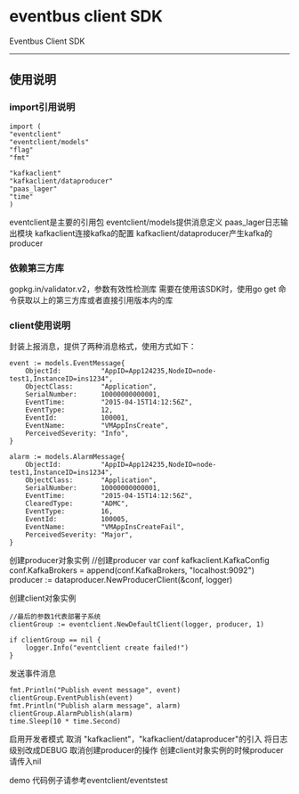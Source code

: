 eventbus client SDK
===========

Eventbus Client SDK

---
## 使用说明

### import引用说明
	import (
	"eventclient"
    "eventclient/models"
    "flag"
    "fmt"

    "kafkaclient"
    "kafkaclient/dataproducer"
    "paas_lager"
    "time"
	)
eventclient是主要的引用包
eventclient/models提供消息定义
paas_lager日志输出模块
kafkaclient连接kafka的配置
kafkaclient/dataproducer产生kafka的producer

### 依赖第三方库
gopkg.in/validator.v2，参数有效性检测库
需要在使用该SDK时，使用go get 命令获取以上的第三方库或者直接引用版本内的库

### client使用说明

封装上报消息，提供了两种消息格式，使用方式如下：

    event := models.EventMessage{
        ObjectId:          "AppID=App124235,NodeID=node-test1,InstanceID=ins1234",
        ObjectClass:       "Application",
        SerialNumber:      10000000000001,
        EventTime:         "2015-04-15T14:12:56Z",
        EventType:         12,
        EventId:           100001,
        EventName:         "VMAppInsCreate",
        PerceivedSeverity: "Info",
    }

    alarm := models.AlarmMessage{
        ObjectId:          "AppID=App124235,NodeID=node-test1,InstanceID=ins1234",
        ObjectClass:       "Application",
        SerialNumber:      10000000000001,
        EventTime:         "2015-04-15T14:12:56Z",
        ClearedType:       "ADMC",
        EventType:         16,
        EventId:           100005,
        EventName:         "VMAppInsCreateFail",
        PerceivedSeverity: "Major",
    }

创建producer对象实例
    //创建producer
    var conf kafkaclient.KafkaConfig
    conf.KafkaBrokers = append(conf.KafkaBrokers, "localhost:9092")
    producer := dataproducer.NewProducerClient(&conf, logger)

创建client对象实例

    //最后的参数1代表部署子系统
    clientGroup := eventclient.NewDefaultClient(logger, producer, 1)

    if clientGroup == nil {
        logger.Info("eventclient create failed!")
    }

发送事件消息

    fmt.Println("Publish event message", event)
    clientGroup.EventPublish(event)
    fmt.Println("Publish alarm message", alarm)
    clientGroup.AlarmPublish(alarm)
    time.Sleep(10 * time.Second)


启用开发者模式
    取消  "kafkaclient"，"kafkaclient/dataproducer"的引入
    将日志级别改成DEBUG
    取消创建producer的操作
    创建client对象实例的时候producer请传入nil

demo 代码例子请参考eventclient/eventstest


